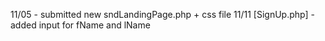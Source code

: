 11/05 - submitted new sndLandingPage.php + css file
11/11 [SignUp.php] - added input for fName and lName
